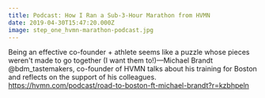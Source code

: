 ```yaml
---
title: Podcast: How I Ran a Sub-3-Hour Marathon from HVMN
date: 2019-04-30T15:47:20.000Z
image: step_one_hvmn-marathon-podcast.jpg
---
```

Being an effective co-founder + athlete seems like a puzzle whose pieces weren't made to go together (I want them to!)—Michael Brandt @bdm_tastemakers, co-founder of HVMN talks about his training for Boston and reflects on the support of his colleagues.
https://hvmn.com/podcast/road-to-boston-ft-michael-brandt?r=kzbhpeln